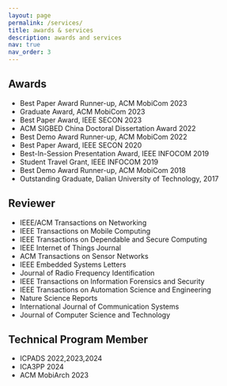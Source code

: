 ```yaml
---
layout: page
permalink: /services/
title: awards & services
description: awards and services
nav: true
nav_order: 3
---
```


## Awards
- Best Paper Award Runner-up, ACM MobiCom 2023
- Graduate Award, ACM MobiCom 2023
- Best Paper Award, IEEE SECON 2023
- ACM SIGBED China Doctoral Dissertation Award 2022
- Best Demo Award Runner-up, ACM MobiCom 2022
- Best Paper Award, IEEE SECON 2020
- Best-In-Session Presentation Award, IEEE INFOCOM 2019
- Student Travel Grant, IEEE INFOCOM 2019
- Best Demo Award Runner-up, ACM MobiCom 2018
- Outstanding Graduate, Dalian University of Technology, 2017

## Reviewer
- IEEE/ACM Transactions on Networking
- IEEE Transactions on Mobile Computing
- IEEE Transactions on Dependable and Secure Computing
- IEEE Internet of Things Journal
- ACM Transactions on Sensor Networks
- IEEE Embedded Systems Letters
- Journal of Radio Frequency Identification
- IEEE Transactions on Information Forensics and Security
- IEEE Transactions on Automation Science and Engineering
- Nature Science Reports
- International Journal of Communication Systems
- Journal of Computer Science and Technology

## Technical Program Member
- ICPADS 2022,2023,2024
- ICA3PP 2024
- ACM MobiArch 2023
